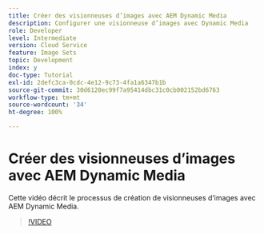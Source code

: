 ```yaml
---
title: Créer des visionneuses d’images avec AEM Dynamic Media
description: Configurer une visionneuse d’images avec Dynamic Media
role: Developer
level: Intermediate
version: Cloud Service
feature: Image Sets
topic: Development
index: y
doc-type: Tutorial
exl-id: 2defc3ca-0cdc-4e12-9c73-4fa1a6347b1b
source-git-commit: 30d6120ec99f7a95414dbc31c0cb002152bd6763
workflow-type: tm+mt
source-wordcount: '34'
ht-degree: 100%

---
```


# Créer des visionneuses d’images avec AEM Dynamic Media

Cette vidéo décrit le processus de création de visionneuses d’images avec AEM Dynamic Media.

>[!VIDEO](https://video.tv.adobe.com/v/335581?quality=12&learn=on)
